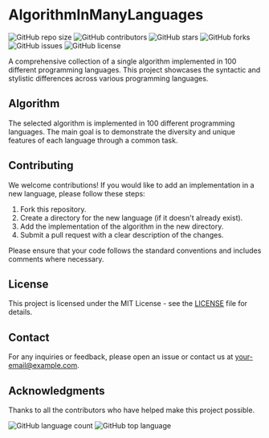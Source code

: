 
# AlgorithmInManyLanguages

![GitHub repo size](https://img.shields.io/github/repo-size/bezhan2009/AlgorithmInManyLanguages)
![GitHub contributors](https://img.shields.io/github/contributors/bezhan2009/AlgorithmInManyLanguages)
![GitHub stars](https://img.shields.io/github/stars/bezhan2009/AlgorithmInManyLanguages?style=social)
![GitHub forks](https://img.shields.io/github/forks/bezhan2009/AlgorithmInManyLanguages?style=social)
![GitHub issues](https://img.shields.io/github/issues/bezhan2009/AlgorithmInManyLanguages)
![GitHub license](https://img.shields.io/github/license/bezhan2009/AlgorithmInManyLanguages)

A comprehensive collection of a single algorithm implemented in 100 different programming languages. This project showcases the syntactic and stylistic differences across various programming languages.

## Algorithm

The selected algorithm is implemented in 100 different programming languages. The main goal is to demonstrate the diversity and unique features of each language through a common task.

## Contributing

We welcome contributions! If you would like to add an implementation in a new language, please follow these steps:

1. Fork this repository.
2. Create a directory for the new language (if it doesn't already exist).
3. Add the implementation of the algorithm in the new directory.
4. Submit a pull request with a clear description of the changes.

Please ensure that your code follows the standard conventions and includes comments where necessary.

## License

This project is licensed under the MIT License - see the [LICENSE](LICENSE) file for details.

## Contact

For any inquiries or feedback, please open an issue or contact us at [your-email@example.com](mailto:your-email@example.com).

## Acknowledgments

Thanks to all the contributors who have helped make this project possible.

![GitHub language count](https://img.shields.io/github/languages/count/bezhan2009/AlgorithmInManyLanguages)
![GitHub top language](https://img.shields.io/github/languages/top/bezhan2009/AlgorithmInManyLanguages)

